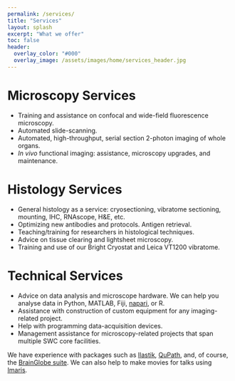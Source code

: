 ```yaml
---
permalink: /services/
title: "Services"
layout: splash
excerpt: "What we offer"
toc: false
header:
  overlay_color: "#000"
  overlay_image: /assets/images/home/services_header.jpg
---
```


# Microscopy Services 
* Training and assistance on confocal and wide-field fluorescence microscopy.
* Automated slide-scanning. 
* Automated, high-throughput, serial section 2-photon imaging of whole organs.
* _In vivo_ functional imaging: assistance, microscopy upgrades, and maintenance.

# Histology Services
* General histology as a service: cryosectioning, vibratome sectioning, mounting, IHC, RNAscope, H&E, etc.
* Optimizing new antibodies and protocols. Antigen retrieval.
* Teaching/training for researchers in histological techniques.
* Advice on tissue clearing and lightsheet microscopy. 
* Training and use of our Bright Cryostat and Leica VT1200 vibratome. 

# Technical Services
* Advice on data analysis and microscope hardware. We can help you analyse data in Python, MATLAB, Fiji, [napari](https://napari.org/stable/), or R.
* Assistance with construction of custom equipment for any imaging-related project.
* Help with programming data-acquisition devices. 
* Management assistance for microscopy-related projects that span multiple SWC core facilities.

We have experience with packages such as [Ilastik](https://www.ilastik.org/), [QuPath](https://qupath.github.io/), and, of course, the [BrainGlobe suite](https://brainglobe.info/). 
We can also help to make movies for talks using [Imaris](https://imaris.oxinst.com). 

